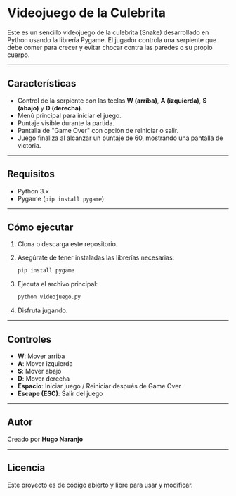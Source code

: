 
# Videojuego de la Culebrita

Este es un sencillo videojuego de la culebrita (Snake) desarrollado en Python usando la librería Pygame. El jugador controla una serpiente que debe comer para crecer y evitar chocar contra las paredes o su propio cuerpo.

---

## Características

- Control de la serpiente con las teclas **W (arriba)**, **A (izquierda)**, **S (abajo)** y **D (derecha)**.
- Menú principal para iniciar el juego.
- Puntaje visible durante la partida.
- Pantalla de "Game Over" con opción de reiniciar o salir.
- Juego finaliza al alcanzar un puntaje de 60, mostrando una pantalla de victoria.

---

## Requisitos

- Python 3.x
- Pygame (`pip install pygame`)

---

## Cómo ejecutar

1. Clona o descarga este repositorio.
2. Asegúrate de tener instaladas las librerías necesarias:

   ```bash o consola
   pip install pygame
   ```
3. Ejecuta el archivo principal:

   ```bash o consola
   python videojuego.py
   ```
4. Disfruta jugando.

---

## Controles

- **W**: Mover arriba
- **A**: Mover izquierda
- **S**: Mover abajo
- **D**: Mover derecha
- **Espacio**: Iniciar juego / Reiniciar después de Game Over
- **Escape (ESC)**: Salir del juego

---

## Autor

Creado por **Hugo Naranjo**

---

## Licencia

Este proyecto es de código abierto y libre para usar y modificar.
